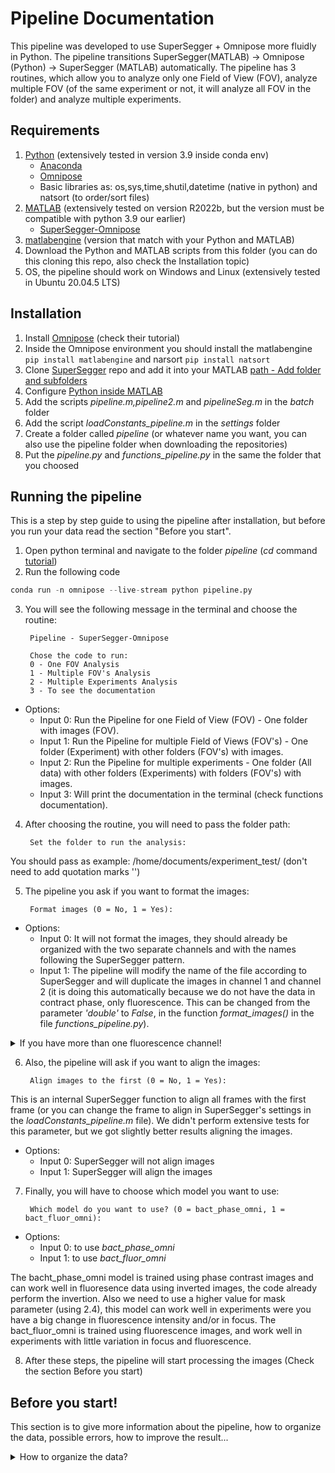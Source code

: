 # Pipeline Documentation

This pipeline was developed to use SuperSegger + Omnipose more fluidly in Python. The pipeline transitions SuperSegger(MATLAB) -> Omnipose (Python) -> SuperSegger (MATLAB) automatically. The pipeline has 3 routines, which allow you to analyze only one Field of View (FOV), analyze multiple FOV (of the same experiment or not, it will analyze all FOV in the folder) and analyze multiple experiments.

## Requirements

1. [Python](https://www.python.org/downloads/) (extensively tested in version 3.9 inside conda env)
   * [Anaconda](https://www.anaconda.com/download/)
   * [Omnipose](https://github.com/kevinjohncutler/omnipose)
   * Basic libraries as: os,sys,time,shutil,datetime (native in python) and natsort (to order/sort files)
2. [MATLAB](https://fr.mathworks.com/products/matlab.html) (extensively tested on version R2022b, but the version must be compatible with python 3.9 our earlier)
   * [SuperSegger-Omnipose](https://github.com/tlo-bot/supersegger-omnipose)
3. [matlabengine](https://pypi.org/project/matlabengine/) (version that match with your Python and MATLAB)
4. Download the Python and MATLAB scripts from this folder (you can do this cloning this repo, also check the Installation topic)
5. OS, the pipeline should work on Windows and Linux (extensively tested in Ubuntu 20.04.5 LTS) 

## Installation

1. Install [Omnipose](https://github.com/kevinjohncutler/omnipose) (check their tutorial)
2. Inside the Omnipose environment you should install the matlabengine `pip install matlabengine` and narsort `pip install natsort`
3. Clone [SuperSegger](https://github.com/tlo-bot/supersegger-omnipose) repo and add it into your MATLAB [path - Add folder and subfolders](https://fr.mathworks.com/help/matlab/matlab_env/add-remove-or-reorder-folders-on-the-search-path.html)
4. Configure [Python inside MATLAB](https://fr.mathworks.com/help/matlab/matlab_external/install-supported-python-implementation.html)
5. Add the scripts _pipeline.m,pipeline2.m_ and _pipelineSeg.m_ in the _batch_ folder
6. Add the script _loadConstants_pipeline.m_ in the _settings_ folder
7. Create a folder called _pipeline_ (or whatever name you want, you can also use the pipeline folder when downloading the repositories)
8. Put the _pipeline.py_ and _functions_pipeline.py_ in the same the folder that you choosed

## Running the pipeline

This is a step by step guide to using the pipeline after installation, but before you run your data read the section "Before you start".

1. Open python terminal and navigate to the folder _pipeline_ (_cd_ command [tutorial](https://fernando-mc.github.io/python3-workshop/navigating-with-a-terminal.html))
2. Run the following code
```python
conda run -n omnipose --live-stream python pipeline.py
```
3. You will see the following message in the terminal and choose the routine:

        Pipeline - SuperSegger-Omnipose

        Chose the code to run: 
        0 - One FOV Analysis
        1 - Multiple FOV's Analysis 
        2 - Multiple Experiments Analysis 
        3 - To see the documentation
  
 * Options:
    * Input 0: Run the Pipeline for one Field of View (FOV) - One folder with images (FOV).
    * Input 1: Run the Pipeline for multiple Field of Views (FOV's) - One folder (Experiment) with other folders (FOV's) with images.
    * Input 2: Run the Pipeline for multiple experiments - One folder (All data) with other folders (Experiments) with folders (FOV's) with images.
    * Input 3: Will print the documentation in the terminal (check functions documentation).

4. After choosing the routine, you will need to pass the folder path:

        Set the folder to run the analysis:

You should pass as example: /home/documents/experiment_test/ (don't need to add quotation marks '')

5. The pipeline you ask if you want to format the images:

        Format images (0 = No, 1 = Yes): 
 * Options:
      * Input 0: It will not format the images, they should already be organized with the two separate channels and with the names following the SuperSegger pattern.
      * Input 1: The pipeline will modify the name of the file according to SuperSegger and will duplicate the images in channel 1 and channel 2 (it is doing this automatically because we do not have the data in contract phase, only fluorescence. This can be changed from the parameter _'double'_ to _False_, in the function _format_images()_ in the file _functions_pipeline.py_).

<details>
  <summary>If you have more than one fluorescence channel!</summary>
You will have to modify this function, it is possible to use the same logical structure, continuing to fold the image with GFP and adding a line with a condition and just change the name of the mCherry images to channel 3 (variable "ref_cherry" in function _format_image()_).</details>

6. Also, the pipeline will ask if you want to align the images:

        Align images to the first (0 = No, 1 = Yes):

This is an internal SuperSegger function to align all frames with the first frame (or you can change the frame to align in SuperSegger's settings in the _loadConstants_pipeline.m_ file). We didn't perform extensive tests for this parameter, but we got slightly better results aligning the images.
 * Options:
      * Input 0: SuperSegger will not align images 
      * Input 1: SuperSegger will align the images 

7. Finally, you will have to choose which model you want to use:

        Which model do you want to use? (0 = bact_phase_omni, 1 = bact_fluor_omni):
 * Options:
      * Input 0: to use _bact_phase_omni_ 
      * Input 1: to use _bact_fluor_omni_ 

The bacht_phase_omni model is trained using phase contrast images and can work well in fluoresence data using inverted images, the code already perform the invertion. Also we need to use a higher value for mask parameter (using 2.4), this model can work well in experiments were you have a big change in fluorescence intensity and/or in focus. The bact_fluor_omni is trained using fluorescence images, and work well in experiments with little variation in focus and fluorescence.

8. After these steps, the pipeline will start processing the images (Check the section Before you start)

## Before you start!

This section is to give more information about the pipeline, how to organize the data, possible errors, how to improve the result...

<details>
  <summary>How to organize the data?</summary>
    
  Initially the FOV folders should be named in sequence as "01,02,03,04,05...10,11,12..."to facilitate the writing of the log by the pipeline and for the user to have a notion of which FOV is being analyzed. I believe this has already been solved and the names can be passed as "1,2,3,4,5...10,11,12..." this organization in numbers is important for SuperSegger and the FOV can be checked after the library processing in the 'FOV' column as "xy01,xy02,xy03...".
  
  To analyze only one FOV
  
    .
    ├── ...
    ├── experiment_folder                    # Experiment folder with only one FOV
    │   ├── 01                               # FOV folder --> you must pass THIS FOLDER to the pipeline <--
    │       ├── img0001.tiff                 # Inside the folder you should have the images in sequence
    |       ├── img0002.tiff  
    |       ├── img0003.tiff
    |       └── ...                                                                                                  
    └── ...
    
  To analyze multiple FOVs

    .
    ├── ...
    ├── experiment_folder                    # Experiment folder with many FOVs --> you must pass THIS FOLDER to the pipeline <--
    │   ├── 01                               # FOV Folder
    │       ├── img0001.tiff                 # Inside the folder you should have the images in sequence
    |       ├── img0002.tiff  
    |       └── ...  
    |   ├── 02                               # FOV Folder
    │       ├── img0001.tiff                 # Inside the folder you should have the images in sequence
    |       ├── img0002.tiff  
    |       └── ...   
    |   ├── 03                               # FOV Folder
    │       ├── img0001.tiff                 # Inside the folder you should have the images in sequence
    |       ├── img0002.tiff  
    |       └── ...  
    └── ...

   To analyze multiple Experiments          
 
    .                                                                                                                            
    ├── all_experiments_folder           # Folder with all experiments --> you must pass THIS FOLDER to the pipeline <--
    |   ├── experiment_1_folder          # Experiment folder with many FOVs 
    │       ├── 01                       # FOV Folder
    │           ├── img0001.tiff         # Inside the folder you should have the images in sequence
    |           ├── img0002.tiff  
    |           └── ...  
    |       ├── 02                       # FOV Folder
    │           ├── img0001.tiff         # Inside the folder you should have the images in sequence
    |           ├── img0002.tiff  
    |           └── ...   
    |       ├── 03                       # FOV Folder
    │           ├── img0001.tiff         # Inside the folder you should have the images in sequence
    |           ├── img0002.tiff  
    |           └── ...   
    |   ├── experiment_2_folder          # Experiment folder with many FOVs 
    │       ├── 01                       # FOV Folder
    │           ├── img0001.tiff         # Inside the folder you should have the images in sequence
    |           ├── img0002.tiff  
    |           └── ...  
    |       ├── 02                       # FOV Folder
    │           ├── img0001.tiff         # Inside the folder you should have the images in sequence
    |           ├── img0002.tiff  
    |           └── ...   
    |       ├── 03                       # FOV Folder
    │           ├── img0001.tiff         # Inside the folder you should have the images in sequence
    |           ├── img0002.tiff  
    |           └── ...
    |   ├── experiment_3_folder          # Experiment folder with many FOVs 
    │       ├── 01                       # FOV Folder
    │           ├── img0001.tiff         # Inside the folder you should have the images in sequence
    |           ├── img0002.tiff  
    |           └── ...  
    |       ├── 02                       # FOV Folder
    │           ├── img0001.tiff         # Inside the folder you should have the images in sequence
    |           ├── img0002.tiff  
    |           └── ...   
    |       ├── 03                       # FOV Folder
    │           ├── img0001.tiff         # Inside the folder you should have the images in sequence
    |           ├── img0002.tiff  
    |           └── ... 
    └── ...
                                                                                                                         
</details>


